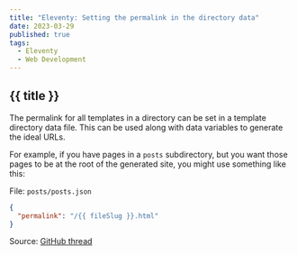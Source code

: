 ```yaml
---
title: "Eleventy: Setting the permalink in the directory data"
date: 2023-03-29
published: true
tags:
  - Eleventy
  - Web Development
---
```

## {{ title }}

The permalink for all templates in a directory can be set in a template directory data file. This can be used along with data variables to generate the ideal URLs.

For example, if you have pages in a `posts` subdirectory, but you want those pages to be at the root of the generated site, you might use something like this:

File: `posts/posts.json`

```json
{
  "permalink": "/{{ fileSlug }}.html"
}
```

Source: [GitHub thread](https://github.com/11ty/eleventy/issues/1783#issuecomment-842669102)